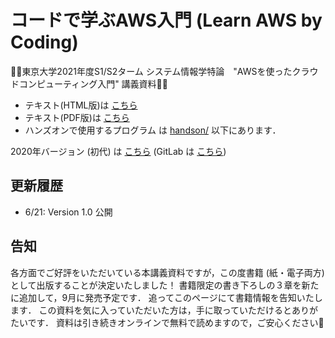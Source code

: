 # コードで学ぶAWS入門 (Learn AWS by Coding)

🚀🚀東京大学2021年度S1/S2ターム システム情報学特論　"AWSを使ったクラウドコンピューティング入門" 講義資料🚀🚀

- テキスト(HTML版)は [こちら](https://tomomano.github.io/learn-aws-by-coding/)
- テキスト(PDF版)は [こちら](https://tomomano.github.io/learn-aws-by-coding/main.pdf)
- ハンズオンで使用するプログラム は [handson/](handson/) 以下にあります．

2020年バージョン (初代) は [こちら](https://tomomano.gitlab.io/intro-aws/)
(GitLab は [こちら](https://gitlab.com/tomomano/intro-aws))

## 更新履歴

- 6/21: Version 1.0 公開

## 告知

各方面でご好評をいただいている本講義資料ですが，この度書籍 (紙・電子両方) として出版することが決定いたしました！
書籍限定の書き下ろしの３章を新たに追加して，9月に発売予定です．
追ってこのページにて書籍情報を告知いたします．
この資料を気に入っていただいた方は，手に取っていただけるとありがたいです．
資料は引き続きオンラインで無料で読めますので，ご安心ください🙇
